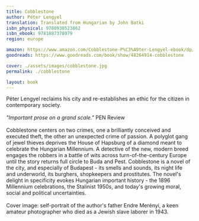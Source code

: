 ```yaml
---
title: Cobblestone
author: Péter Lengyel
translation: Translated from Hungarian by John Batki
isbn_physical: 9780930523862
isbn_ebook: 9781887378079
region: europe

amazon: https://www.amazon.com/Cobblestone-P%C3%A9ter-Lengyel-ebook/dp/B07HXDY7F5/
goodreads: https://www.goodreads.com/book/show/48264914-cobblestone

cover: ./assets/images/cobblestone.jpg
permalink: ./cobblestone

layout: book
---
```

Péter Lengyel reclaims his city and re-establishes an ethic for the citizen in contemporary society.
<br><br>
*"Important prose on a grand scale."* PEN Review
<br><br>
Cobblestone centers on two crimes, one a brilliantly conceived and executed theft, the other an unexpected crime of passion. A polyglot gang of jewel thieves deprives the House of Hapsburg of a diamond meant to celebrate the Hungarian Millennium. A detective of the new, modern breed engages the robbers in a battle of wits across turn-of-the-century Europe until the story returns full circle to Buda and Pest. Cobblestone is a novel of the city, and especially of Budapest - its smells and sounds, its night life and underworld, its burghers, shopkeepers and prostitutes. The novel's delight in specificity evokes Hungarian important history - the 1896 Millennium celebrations, the Stalinist 1950s, and today's growing moral, social and political uncertainties. 
<br><br>
Cover image: self-portrait of the author's father Endre Merényi, a keen amateur photographer who died as a Jewish slave laborer in 1943.
